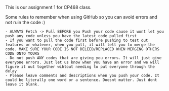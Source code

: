 This is our assignment 1 for CP468 class. 

Some rules to remember when using GitHub so you can avoid errors and not ruin the code :) 

    - ALWAYS Fetch -> Pull BEFORE you Push your code cause it wont let you push any code unless you have the latest code pulled first 
    - If you want to pull the code first before pushing to test out features or whatever, when you pull, it will tell you to merge the code. MAKE SURE YOUR CODE IS NOT DELEED/REPLACED WHEN MERGING OTHERS CODE ONTO YOURS 
    - Do not push ANY codes that are giving you errors. It will just give everyone errors. Just let us know when you have an error and we will figure it out together wihtout needing to put everyone through the delay 
    - Please leave comments and descriptions when you push your code. It could be literally one word or a sentence. Doesnt matter. Just dont leave it blank. 